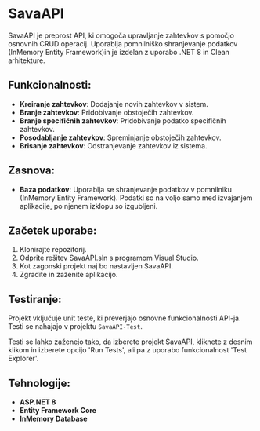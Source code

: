 # SavaAPI

SavaAPI je preprost API, ki omogoča upravljanje zahtevkov s pomočjo osnovnih CRUD operacij. Uporablja pomnilniško shranjevanje podatkov (InMemory Entity Framework)in je izdelan z uporabo .NET 8 in Clean arhitekture.

## Funkcionalnosti:
- **Kreiranje zahtevkov**: Dodajanje novih zahtevkov v sistem.
- **Branje zahtevkov**: Pridobivanje obstoječih zahtevkov.
- **Branje specifičnih zahtevkov**: Pridobivanje podatko specifičnih zahtevkov.
- **Posodabljanje zahtevkov**: Spreminjanje obstoječih zahtevkov.
- **Brisanje zahtevkov**: Odstranjevanje zahtevkov iz sistema.

## Zasnova:
- **Baza podatkov**: Uporablja se shranjevanje podatkov v pomnilniku (InMemory Entity Framework). Podatki so na voljo samo med izvajanjem aplikacije, po njenem izklopu so izgubljeni.

## Začetek uporabe:
1. Klonirajte repozitorij.
2. Odprite rešitev SavaAPI.sln s programom Visual Studio.
3. Kot zagonski projekt naj bo nastavljen SavaAPI.
4. Zgradite in zaženite aplikacijo.

## Testiranje:
Projekt vključuje unit teste, ki preverjajo osnovne funkcionalnosti API-ja. Testi se nahajajo v projektu `SavaAPI-Test`. 

Testi se lahko zaženejo tako, da izberete projekt SavaAPI, kliknete z desnim klikom in izberete opcijo 'Run Tests', ali pa z uporabo funkcionalnost 'Test Explorer'.

## Tehnologije:
- **ASP.NET 8**
- **Entity Framework Core**
- **InMemory Database**